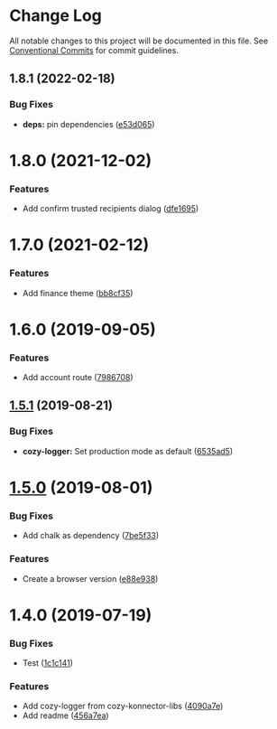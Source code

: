 # Change Log

All notable changes to this project will be documented in this file.
See [Conventional Commits](https://conventionalcommits.org) for commit guidelines.

## 1.8.1 (2022-02-18)


### Bug Fixes

* **deps:** pin dependencies ([e53d065](https://github.com/cozy/cozy-libs/commit/e53d065090224ea340b2c25c3afd14f223f4d119))





# 1.8.0 (2021-12-02)


### Features

* Add confirm trusted recipients dialog ([dfe1695](https://github.com/cozy/cozy-libs/commit/dfe1695))





# 1.7.0 (2021-02-12)


### Features

* Add finance theme ([bb8cf35](https://github.com/cozy/cozy-libs/commit/bb8cf35))





# 1.6.0 (2019-09-05)


### Features

* Add account route ([7986708](https://github.com/cozy/cozy-libs/commit/7986708))





## [1.5.1](https://github.com/cozy/cozy-libs/compare/cozy-logger@1.5.0...cozy-logger@1.5.1) (2019-08-21)


### Bug Fixes

* **cozy-logger:** Set production mode as default ([6535ad5](https://github.com/cozy/cozy-libs/commit/6535ad5))





# [1.5.0](https://github.com/cozy/cozy-libs/compare/cozy-logger@1.4.0...cozy-logger@1.5.0) (2019-08-01)


### Bug Fixes

* Add chalk as dependency ([7be5f33](https://github.com/cozy/cozy-libs/commit/7be5f33))


### Features

* Create a browser version ([e88e938](https://github.com/cozy/cozy-libs/commit/e88e938))





# 1.4.0 (2019-07-19)


### Bug Fixes

* Test ([1c1c141](https://github.com/cozy/cozy-libs/commit/1c1c141))


### Features

* Add cozy-logger from cozy-konnector-libs ([4090a7e](https://github.com/cozy/cozy-libs/commit/4090a7e))
* Add readme ([456a7ea](https://github.com/cozy/cozy-libs/commit/456a7ea))

